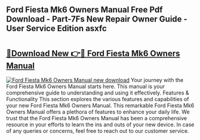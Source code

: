 ## Ford Fiesta Mk6 Owners Manual Free Pdf Download - Part-7Fs New Repair Owner Guide - User Service Edition asxfc

# <h2><a href="http://cf28709.oget.top/?id=Ford+Fiesta+Mk6+Owners+Manual">🔗Download New 👉🔴 Ford Fiesta Mk6 Owners Manual</a></h2>

[![Ford Fiesta Mk6 Owners Manual new download](https://i.imgur.com/5g1atiW.png)](http://cf28709.oget.top/?id=Ford+Fiesta+Mk6+Owners+Manual)
Your journey with the Ford Fiesta Mk6 Owners Manual starts here. This manual is your comprehensive guide to understanding and using it effectively. Features & Functionality This section explores the various features and capabilities of your new Ford Fiesta Mk6 Owners Manual. This remarkable Ford Fiesta Mk6 Owners Manual offers a plethora of features to enhance your daily life. We trust that the Ford Fiesta Mk6 Owners Manual has been a comprehensive resource in your efforts to learn the ins and outs of your new device. In case of any queries or concerns, feel free to reach out to our customer service.
